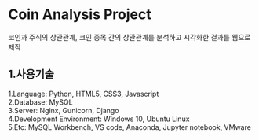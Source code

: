 # Coin Analysis Project
코인과 주식의 상관관계, 코인 종목 간의 상관관계를 분석하고 시각화한 결과를 웹으로 제작

## 1.사용기술
1.Language: Python, HTML5, CSS3, Javascript  
2.Database: MySQL  
3.Server: Nginx, Gunicorn, Django  
4.Development Environment: Windows 10, Ubuntu Linux  
5.Etc: MySQL Workbench, VS code, Anaconda, Jupyter notebook, VMware 

